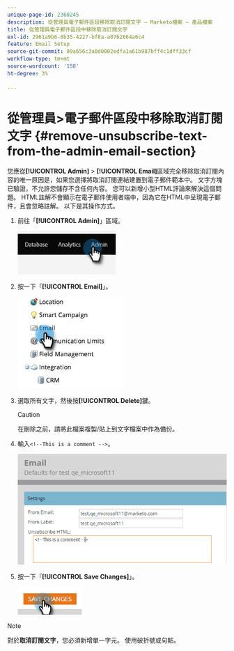 ```yaml
---
unique-page-id: 2360245
description: 從管理員電子郵件區段移除取消訂閱文字 — Marketo檔案 — 產品檔案
title: 從管理員電子郵件區段中移除取消訂閱文字
exl-id: 2961a9b6-8b35-4227-bf8a-a07b2664a6c4
feature: Email Setup
source-git-commit: 09a656c3a0d0002edfa1a61b987bff4c1dff33cf
workflow-type: tm+mt
source-wordcount: '158'
ht-degree: 3%

---
```


# 從管理員>電子郵件區段中移除取消訂閱文字 {#remove-unsubscribe-text-from-the-admin-email-section}

您應從&#x200B;**[!UICONTROL Admin]** > **[!UICONTROL Email]**&#x200B;區域完全移除取消訂閱內容的唯一原因是，如果您選擇將取消訂閱連結建置到電子郵件範本中。 文字方塊已驗證，不允許您儲存不含任何內容。 您可以新增小型HTML評論來解決這個問題。 HTML註解不會顯示在電子郵件使用者端中，因為它在HTML中呈現電子郵件，且會忽略註解。 以下是其操作方式。

1. 前往「**[!UICONTROL Admin]**」區域。

   ![](assets/remove-unsubscribe-text-from-the-admin-email-section-1.png)

1. 按一下「**[!UICONTROL Email]**」。

   ![](assets/remove-unsubscribe-text-from-the-admin-email-section-2.png)

1. 選取所有文字，然後按&#x200B;**[!UICONTROL Delete]**&#x200B;鍵。

   >[!CAUTION]
   >
   >在刪除之前，請將此檔案複製/貼上到文字檔案中作為備份。

1. 輸入`<!--This is a comment -->`。

   ![](assets/remove-unsubscribe-text-from-the-admin-email-section-3.png)

1. 按一下「**[!UICONTROL Save Changes]**」。

   ![](assets/remove-unsubscribe-text-from-the-admin-email-section-4.png)

>[!NOTE]
>
>對於&#x200B;**取消訂閱文字**，您必須新增單一字元。 使用破折號或句點。
